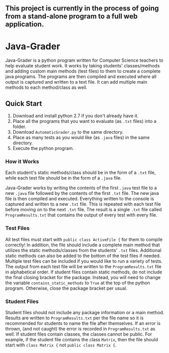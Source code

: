 ## This project is currently in the process of going from a stand-alone program to a full web application.

# Java-Grader

Java-Grader is a python program written for Computer Science teachers to help evaluate student work. It works by taking students' classes/methods and adding custom main methods (test files) to them to create a complete java programs.  The programs are then compiled and executed where all output is captured and written to a text file.  It can add multiple main methods to each method/class as well.

## Quick Start

1. Download and install python 2.7 if you don't already have it.
2. Place all the programs that you want to evaluate (as `.txt` files) into a folder.
3. Download `AutomaticGrader.py` to the same directory.
4. Place as many tests as you would like (as `.java` files) in the same directory.
5. Execute the python program.

### How it Works

Each student's static methods/class should be in the form of a `.txt` file, while each test file should be in the form of a `.java` file.

Java-Grader works by writing the contents of the first `.java` test file to a new `.java` file followed by the contents of the first `.txt` file.  The new java file is then compiled and executed.  Everything written to the console is captured and written to a new `.txt` file.  This is repeated with each test file before moving on to the next `.txt` file.  The result is a single `.txt` file called `ProgramResults.txt` that contains the output of every test with every file.

### Test Files

All test files must start with `public class ActiveFile {` for them to compile correctly!  In addition, the file should include a complete main method that utilizes the static methods/classes from the students' `.txt` files.  Additional static methods can also be added to the bottom of the test files if needed.  Multiple test files can be included if you would like to run a variety of tests.  The output from each test file will be written to the `ProgramResults.txt` file in alphabetical order.  If student files contain static methods, do not include the final closing bracket for the package.  Instead, you will need to change the variable `contains_static_methods` to `True` at the top of the python program.  Otherwise, close the package bracket per usual.

### Student Files

Student files should not include any package information or a main method.  Results are written to `ProgramResults.txt` per the file name so it is recommended for students to name the file after themselves.  If an error is thrown, (and not caught) the error is recorded in `ProgramResults.txt` as well.  If student files contain classes, the classes cannot be public.  For example, if the student file contains the class `Matrix`, then the file should start with `class Matrix {` not `public class Matrix {`.
